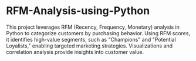 # RFM-Analysis-using-Python
This project leverages RFM (Recency, Frequency, Monetary) analysis in Python to categorize customers by purchasing behavior. Using RFM scores, it identifies high-value segments, such as "Champions" and "Potential Loyalists," enabling targeted marketing strategies. Visualizations and correlation analysis provide insights into customer value.
